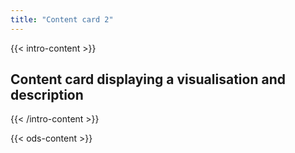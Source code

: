 ```yaml
---
title: "Content card 2"
---
```


{{< intro-content >}}
## Content card displaying a visualisation and description
{{< /intro-content >}}

{{< ods-content >}}